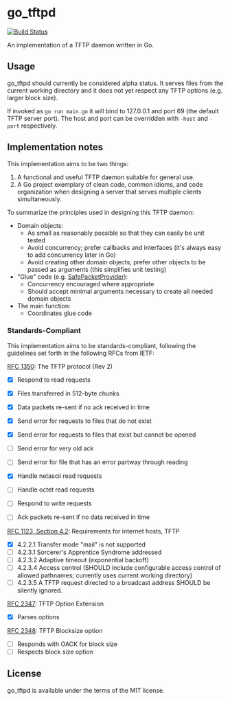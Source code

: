 # go_tftpd
[![Build Status](https://travis-ci.org/mark-rushakoff/go_tftpd.png?branch=master)](https://travis-ci.org/mark-rushakoff/go_tftpd)

An implementation of a TFTP daemon written in Go.

## Usage

go_tftpd should currently be considered alpha status.
It serves files from the current working directory and it does not yet respect any TFTP options (e.g. larger block size).

If invoked as `go run main.go` it will bind to 127.0.0.1 and port 69 (the default TFTP server port).
The host and port can be overridden with `-host` and `-port` respectively.

## Implementation notes

This implementation aims to be two things:

1. A functional and useful TFTP daemon suitable for general use.
2. A Go project exemplary of clean code, common idioms, and code organization when designing a server that serves multiple clients simultaneously.

To summarize the principles used in designing this TFTP daemon:

* Domain objects:
  * As small as reasonably possible so that they can easily be unit tested
  * Avoid concurrency; prefer callbacks and interfaces (it's always easy to add concurrency later in Go)
  * Avoid creating other domain objects; prefer other objects to be passed as arguments (this simplifies unit testing)
* "Glue" code (e.g. [SafePacketProvider](safepacketprovider/safe_packet_provider.go)):
  * Concurrency encouraged where appropriate
  * Should accept minimal arguments necessary to create all needed domain objects
* The main function:
  * Coordinates glue code

### Standards-Compliant

This implementation aims to be standards-compliant, following the guidelines set forth in the following RFCs from IETF:

[RFC 1350](http://tools.ietf.org/html/rfc1350): The TFTP protocol (Rev 2)

- [x] Respond to read requests
- [x] Files transferred in 512-byte chunks
- [x] Data packets re-sent if no ack received in time
- [x] Send error for requests to files that do not exist
- [x] Send error for requests to files that exist but cannot be opened
- [ ] Send error for very old ack
- [ ] Send error for file that has an error partway through reading
- [x] Handle netascii read requests
- [ ] Handle octet read requests

- [ ] Respond to write requests
- [ ] Ack packets re-sent if no data received in time

[RFC 1123, Section 4.2](http://tools.ietf.org/html/rfc1123#page-44): Requirements for internet hosts, TFTP

- [x] 4.2.2.1 Transfer mode "mail" is not supported
- [ ] 4.2.3.1 Sorcerer's Apprentice Syndrome addressed
- [ ] 4.2.3.2 Adaptive timeout (exponential backoff)
- [ ] 4.2.3.4 Access control (SHOULD include configurable access control of allowed pathnames; currently uses current working directory)
- [ ] 4.2.3.5 A TFTP request directed to a broadcast address SHOULD be silently ignored.

[RFC 2347](http://tools.ietf.org/html/rfc2347): TFTP Option Extension

- [x] Parses options

[RFC 2348](http://tools.ietf.org/html/rfc2348): TFTP Blocksize option

- [ ] Responds with OACK for block size
- [ ] Respects block size option

## License

go_tftpd is available under the terms of the MIT license.
